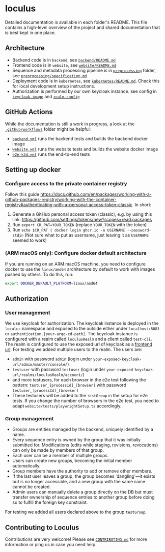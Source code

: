 # loculus

Detailed documentation is available in each folder's README. This file contains a high-level overview of the project and shared documentation that is best kept in one place.

## Architecture

- Backend code is in `backend`, see [`backend/README.md`](/backend/README.md)
- Frontend code is in `website`, see [`website/README.md`](/website/README.md)
- Sequence and metadata processing pipeline is in [`preprocessing`](/preprocessing) folder, see [`preprocessing/specification.md`](/preprocessing/specification.md) 
- Deployment code is in `kubernetes`, see [`kubernetes/README.md`](/kubernetes/README.md).
  Check this for local development setup instructions.
- Authorization is performed by our own keycloak instance. see config in [`keycloak-image`](kubernetes/loculus/templates/keycloak-deployment.yaml) and [`realm-config`](kubernetes/loculus/templates/keycloak-config-map.yaml)

## GitHub Actions

While the documentation is still a work in progress, a look at the [`.github/workflows`](/.github/workflows) folder might be helpful:

- [`backend.yml`](/.github/workflows/backend.yml) runs the backend tests and builds the backend docker image
- [`website.yml`](/.github/workflows/website.yml) runs the website tests and builds the website docker image
- [`e2e-k3d.yml`](/.github/workflows/e2e-k3d.yml) runs the end-to-end tests

## Setting up docker

### Configure access to the private container registry

Follow this guide <https://docs.github.com/en/packages/working-with-a-github-packages-registry/working-with-the-container-registry#authenticating-with-a-personal-access-token-classic>. In short:

1. Generate a GitHub personal access token (classic), e.g. by using this link: <https://github.com/settings/tokens/new?scopes=read:packages>
1. Run `export CR_PAT=YOUR_TOKEN` (replace `YOUR_TOKEN` with the token)
1. Run `echo $CR_PAT | docker login ghcr.io -u USERNAME --password-stdin` (Not sure what to put as username, just leaving it as `USERNAME` seemed to work)

### (ARM macOS only): Configure docker default architecture

If you are running on an ARM macOS machine, you need to configure docker to use the `linux/amd64` architecture by default to work with images pushed by others. To do this, run:

```bash
export DOCKER_DEFAULT_PLATFORM=linux/amd64
```

## Authorization

### User management

We use keycloak for authorization. The keycloak instance is deployed in the `loculus` namespace and exposed to the outside either under `localhost:8083` or `authentication.[your-argo-cd-path]`. The keycloak instance is configured with a realm called `loculusRealm` and a client called `test-cli`. The realm is configured to use the exposed url of keycloak as a [frontend url](https://www.keycloak.org/server/hostname).
For testing we added multiple users to the realm. The users are:
- `admin` with password `admin` (login under `your-exposed-keycloak-url/admin/master/console/`)
- `testuser` with password `testuser` (login under `your-exposed-keycloak-url/realms/loculusRealm/account/`)
- and more testusers, for each browser in the e2e test following the pattern: `testuser_[processId]_[browser]` with password `testuser_[processId]_[browser]` 
- These testusers will be added to the `testGroup` in the setup for e2e tests. If you change the number of browsers in the e2e test, you need to adapt `website/tests/playwrightSetup.ts` accordingly. 

### Group management

 - Groups are entities managed by the backend, uniquely identified by a name.
 - Every sequence entry is owned by the group that it was initially submitted for. Modifications (edits while staging, revisions, revocations) can only be made by members of that group.
 - Each user can be a member of multiple groups.
 - Users can create new groups, becoming the initial member automatically.
 - Group members have the authority to add or remove other members.
 - If the last user leaves a group, the group becomes 'dangling'—it exists but is no longer accessible, and a new group with the same name cannot be created.
 - Admin users can manually delete a group directly on the DB but must transfer ownership of sequence entries to another group before doing so to fulfill the foreign key constraint.

 For testing we added all users declared above to the group `testGroup`. 
 

## Contributing to Loculus

Contributions are very welcome!
Please see [`CONTRIBUTING.md`](https://github.com/loculus-project/loculus/blob/main/CONTRIBUTING.md)
for more information or ping us in case you need help.
